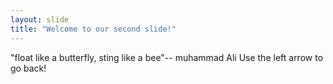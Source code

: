 ```yaml
---
layout: slide
title: "Welcome to our second slide!"
---
```

"float like a butterfly, sting like a bee"-- muhammad Ali
Use the left arrow to go back!
